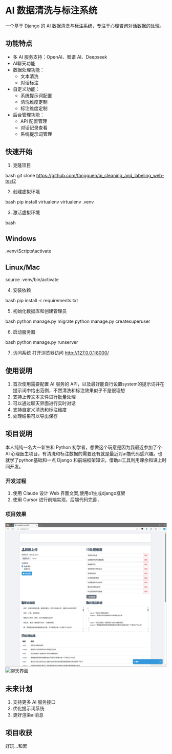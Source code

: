 # AI 数据清洗与标注系统

一个基于 Django 的 AI 数据清洗与标注系统，专注于心理咨询对话数据的处理。

## 功能特点

- 多 AI 服务支持：OpenAI、智谱 AI、Deepseek
- AI聊天功能
- 数据处理功能：
  - 文本清洗
  - 对话标注
- 自定义功能：
  - 系统提示词配置
  - 清洗维度定制
  - 标注维度定制
- 后台管理功能：
  - API 配置管理
  - 对话记录查看
  - 系统提示词管理
## 快速开始

1. 克隆项目

bash
git clone https://github.com/fangguen/ai_cleaning_and_labeling_web-test2

2. 创建虚拟环境

bash
pip install virtualenv
virtualenv .venv

3. 激活虚拟环境

bash
## Windows
.venv\Scripts\activate

## Linux/Mac
source .venv/bin/activate


4. 安装依赖

bash
pip install -r requirements.txt


5. 初始化数据库和创建管理员

bash
python manage.py migrate
python manage.py createsuperuser


6. 启动服务器

bash
python manage.py runserver


7. 访问系统
打开浏览器访问 http://127.0.0.1:8000/

## 使用说明

1. 首次使用需要配置 AI 服务的 API，以及最好能自行设置system的提示词并在提示词中给出范例，不然清洗和标注效果似乎不是很理想
2. 支持上传文本文件进行批量处理
3. 可以通过聊天界面进行实时对话
4. 支持自定义清洗和标注维度
5. 处理结果可以导出保存

## 项目说明

本人纯纯一名大一新生和 Python 初学者，想做这个玩意是因为我最近参加了个 AI 心理医生项目，有清洗和标注数据的需要还有就是最近对ai撸代码感兴趣。也就学了python基础和一点 Django 和前端框架知识，借助ai工具利用课余和课上时间开发。

### 开发过程

1. 使用 Claude 设计 Web 界面文案,使用o1生成django框架
2. 使用 Cursor 进行前端实现，后端代码完善，


### 项目效果

![数据处理界面](chat/20241023205912.png)
![聊天界面](chat/20241027143724.png)

## 未来计划


1. 支持更多 AI 服务接口
2. 优化提示词系统
3. 更好渲染ai消息

## 项目收获

好玩...和累
